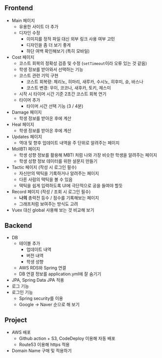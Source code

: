 ## Frontend

- Main 페이지
  - 유용한 사이트 더 추가
  - 디자인 수정
    - 이미지를 정적 파일 대신 외부 링크 사용 여부 고민
    - 디자인을 좀 더 보기 좋게
    - 하단 여백 확인해보기 (특히 모바일)
- Cost 페이지
  - 코스트 회복의 정확성 검증 및 수정 (`setTimeout`이라 오류 있는 것 같음)
  - 학생 정보를 받아와서 선택하는 기능
  - 코스트 관련 기믹 구현
    - 코스트 회복량: 체리노, 히마리, 새루카, 수시노, 히후미, 슌, 바스나
    - 코스트 변경: 우이, 코코나, 새후카, 토키, 체스미
  - 시작 시 타이머 시간 기준 2초간 코스트 회복 연기
  - 타이머 추가
    - 타이머 시간 선택 기능 (3 / 4분)
- Damage 페이지
  - 학생 정보를 받아온 후에 계산
- Heal 페이지
  - 학생 정보를 받아온 후에 계산
- Updates 페이지
  - 역대 및 향후 업데이트 내역을 주 단위로 알려주는 페이지
- MollBTI 페이지
  - 학생 성향 정보를 활용해 MBTI 처럼 나와 가장 비슷한 학생을 알려주는 페이지
  - 학생 성향 정보 데이터를 위한 설문지 만들기
- Tactic 페이지 (작성 시 로그인 필수)
  - 자신만의 택틱을 기록하거나 알려주는 페이지
  - 다른 사람의 택틱을 볼 수 있음
  - 택틱을 쉽게 입력하도록 UI에 극단적으로 공을 들여야 할듯 
- Record 페이지 (작성 / 조회 시 로그인 필수)
  - **나의** 총력전 등수 / 점수를 기록해보는 페이지
  - 그래프처럼 보여주는 방식도 고려 
- Vuex 대신 global 사용해 보는 것 비교해 보기

## Backend

- DB
  - 테이블 추가
    - 업데이트 내역
    - 버전 내역
    - 학생 성향
  - AWS RDS와 Spring 연결
  - DB 연결 정보를 application.yml에 잘 숨기기
- JPA, Spring Data JPA 적용
- 로그 기능
- 로그인 기능
  - Spring security를 이용
  - Google -> Naver 순으로 해 보기

## Project

- AWS 배포
  - Github action + S3, CodeDeploy 이용해 자동 배포
  - Route53 이용해 https 적용
- Domain Name 구매 및 적용하기
